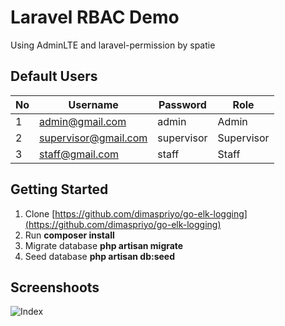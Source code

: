 # Laravel RBAC Demo 
Using AdminLTE and laravel-permission by spatie

## Default Users
| No | Username             | Password   | Role       |
|----|----------------------|------------|------------|
| 1  | admin@gmail.com      | admin      | Admin      |
| 2  | supervisor@gmail.com | supervisor | Supervisor |
| 3  | staff@gmail.com      | staff      | Staff      |

## Getting Started

 1. Clone [https://github.com/dimaspriyo/go-elk-logging](https://github.com/dimaspriyo/go-elk-logging)
 2. Run **composer install**
 3. Migrate database
 **php artisan migrate**
 4. Seed database
  **php artisan db:seed**
 
 ## Screenshoots
 ![Index](__screenshoot/login.png "Create Index ")
